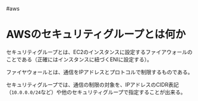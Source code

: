 #aws
# AWSのセキュリティグループとは何か

セキュリティグループとは、EC2のインスタンスに設定するファイアウォールのことである（正確にはインスタンスに紐づくENIに設定する）。

ファイヤウォールとは、通信をIPアドレスとプロトコルで制限するものである。

セキュリティグループでは、通信の制限の対象を、IPアドレスのCIDR表記（`10.0.0.0/24`など）や他のセキュリティグループで指定することが出来る。
